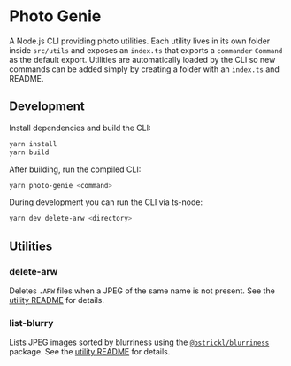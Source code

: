 # Photo Genie

A Node.js CLI providing photo utilities. Each utility lives in its own folder
inside `src/utils` and exposes an `index.ts` that exports a `commander`
`Command` as the default export. Utilities are automatically loaded by the CLI
so new commands can be added simply by creating a folder with an `index.ts` and
README.

## Development

Install dependencies and build the CLI:

```bash
yarn install
yarn build
```

After building, run the compiled CLI:

```bash
yarn photo-genie <command>
```

During development you can run the CLI via ts-node:

```bash
yarn dev delete-arw <directory>
```

## Utilities

### delete-arw

Deletes `.ARW` files when a JPEG of the same name is not present. See the [utility README](src/utils/delete-arw/README.md) for details.

### list-blurry

Lists JPEG images sorted by blurriness using the [`@bstrickl/blurriness`](https://www.npmjs.com/package/@bstrickl/blurriness) package. See the [utility README](src/utils/list-blurry/README.md) for details.


